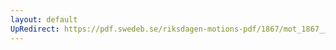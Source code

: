 ```yaml
---
layout: default
UpRedirect: https://pdf.swedeb.se/riksdagen-motions-pdf/1867/mot_1867__fk__00036.pdf
---
```

